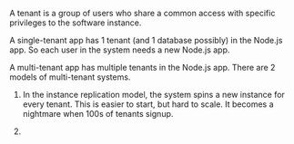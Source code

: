 A tenant is a group of users who share a common access with specific privileges to the software instance.

A single-tenant app has 1 tenant (and 1 database possibly) in the Node.js app. So each user in the system needs a new Node.js app.

A multi-tenant app has multiple tenants in the Node.js app. There are 2 models of multi-tenant systems. 

1) In the instance replication model, the system spins a new instance for every tenant. This is easier to start, but hard to scale. It becomes a nightmare when 100s of tenants signup.

2) 


